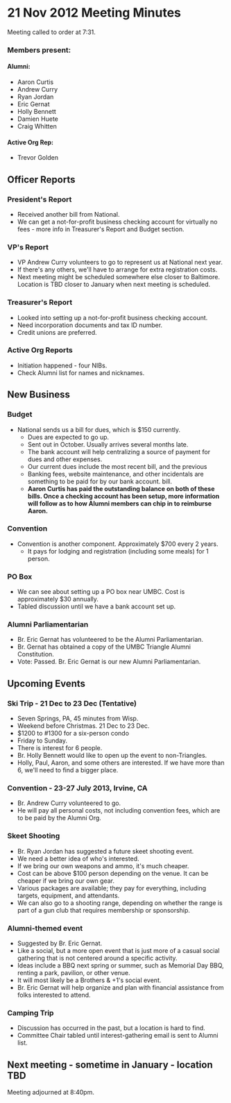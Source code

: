 # 21 Nov 2012 Meeting Minutes

Meeting called to order at 7:31.

### Members present:

#### Alumni:

+ Aaron Curtis
+ Andrew Curry
+ Ryan Jordan
+ Eric Gernat
+ Holly Bennett
+ Damien Huete
+ Craig Whitten

#### Active Org Rep:

+ Trevor Golden

## Officer Reports
### President's Report
+ Received another bill from National.
+ We can get a not-for-profit business checking account for virtually no
  fees - more info in Treasurer's Report and Budget section.

### VP's Report
+ VP Andrew Curry volunteers to go to represent us at National next year.
+ If there's any others, we'll have to arrange for extra registration
  costs.
+ Next meeting might be scheduled somewhere else closer to Baltimore.
  Location is TBD closer to January when next meeting is scheduled.

### Treasurer's Report
+ Looked into setting up a not-for-profit business checking account.
+ Need incorporation documents and tax ID number.
+ Credit unions are preferred.

### Active Org Reports
  
+ Initiation happened - four NIBs. 
+ Check Alumni list for names and nicknames.

## New Business

### Budget
+ National sends us a bill for dues, which is $150 currently.
  + Dues are expected to go up.
  + Sent out in October. Usually arrives several months late.
  + The bank account will help centralizing a source of payment for dues
    and other expenses.
  + Our current dues include the most recent bill, and the previous
  + Banking fees, website maintenance, and other incidentals are something
    to be paid for by our bank account.
    bill.
  + **Aaron Curtis has paid the outstanding balance on both of these
    bills. Once a checking account has been setup, more information will
    follow as to how Alumni members can chip in to reimburse Aaron.**

### Convention
+ Convention is another component. Approximately $700 every 2 years.
  + It pays for lodging and registration (including some meals) for 1 person.

### PO Box
+ We can see about setting up a PO box near UMBC. Cost is approximately $30 annually.
+ Tabled discussion until we have a bank account set up.

### Alumni Parliamentarian
+ Br. Eric Gernat has volunteered to be the Alumni Parliamentarian.
+ Br. Gernat has obtained a copy of the UMBC Triangle Alumni
  Constitution.
+ Vote: Passed. Br. Eric Gernat is our new Alumni Parliamentarian.

## Upcoming Events
### Ski Trip - 21 Dec to 23 Dec (Tentative)
+ Seven Springs, PA, 45 minutes from Wisp.
+ Weekend before Christmas. 21 Dec to 23 Dec.
+ $1200 to #1300 for a six-person condo
+ Friday to Sunday.
+ There is interest for 6 people.
+ Br. Holly Bennett would like to open up the event to non-Triangles.
+ Holly, Paul, Aaron, and some others are interested. If we have more
  than 6, we'll need to find a bigger place.

### Convention - 23-27 July 2013, Irvine, CA
+ Br. Andrew Curry volunteered to go. 
+ He will pay all personal costs, not including convention fees, which
  are to be paid by the Alumni Org.

### Skeet Shooting
+ Br. Ryan Jordan has suggested a future skeet shooting event.
+ We need a better idea of who's interested.
+ If we bring our own weapons and ammo, it's much cheaper.
+ Cost can be above $100 person depending on the venue. It can be
  cheaper if we bring our own gear.
+ Various packages are available; they pay for everything, including
  targets, equipment, and attendants.
+ We can also go to a shooting range, depending on whether the range is
  part of a gun club that requires membership or sponsorship.

### Alumni-themed event
+ Suggested by Br. Eric Gernat. 
+ Like a social, but a more open event that is just more of a casual social gathering that is not centered around a specific activity.
+ Ideas include a BBQ next spring or summer, such as Memorial Day BBQ, renting a park, pavilion, or other venue.
+ It will most likely be a Brothers & +1's social event.
+ Br. Eric Gernat will help organize and plan with financial assistance from
  folks interested to attend.

### Camping Trip
+ Discussion has occurred in the past, but a location is hard to find.
+ Committee Chair tabled until interest-gathering email is sent to
  Alumni list.

## Next meeting - sometime in January - location TBD

Meeting adjourned at 8:40pm.

